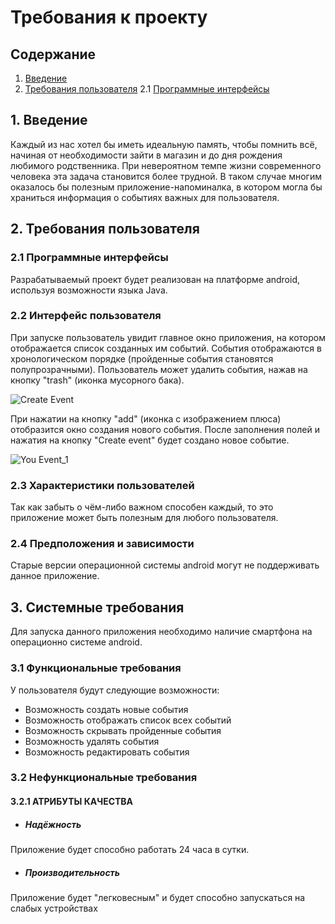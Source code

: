 
# Требования к проекту
## Содержание
1. [Введение](#P1)
2. [Требования пользователя](#P2)
2.1 [Программные интерфейсы](#P2.1)
## <a name="P1">1. Введение</a>
Каждый из нас хотел бы иметь идеальную память, чтобы помнить всё, начиная от необходимости зайти в магазин и до дня рождения любимого родственника. При невероятном темпе жизни современного человека эта задача становится более трудной. В таком случае многим оказалось бы полезным приложение-напоминалка, в котором могла бы храниться информация о событиях важных для пользователя.
## <a name="P2">2. Требования пользователя</a>
### <a name="P2.1">2.1 Программные интерфейсы</a>
Разрабатываемый проект будет реализован на платформе android, используя возможности языка Java.
### 2.2 Интерфейс пользователя
При запуске пользователь увидит главное окно приложения, на котором отображается список созданных им событий. События отображаются в хронологическом порядке (пройденные события становятся полупрозрачными). Пользователь может удалить события, нажав на кнопку "trash" (иконка мусорного бака).

![Create Event](https://github.com/dtseloguz/Reminder/blob/master/Mockups/Create%20Event.jpg)

При нажатии на кнопку "add" (иконка с изображением плюса) отобразится окно создания нового события. После заполнения полей и нажатия на кнопку "Create event" будет создано новое событие.

![You Event_1](https://github.com/dtseloguz/Reminder/blob/master/Mockups/You%20Event_1.jpg)

### 2.3 Характеристики пользователей
Так как забыть о чём-либо важном способен каждый, то это приложение может быть полезным для любого пользователя.
### 2.4 Предположения и зависимости
Старые версии операционной системы android могут не поддерживать данное приложение.
## 3. Системные требования
Для запуска данного приложения необходимо наличие смартфона на операционно системе android.
### 3.1 Функциональные требования
У пользователя будут следующие возможности:
- Возможность создать новые события
- Возможность отображать список всех событий
- Возможность скрывать пройденные события
- Возможность удалять события
- Возможность редактировать события

### 3.2 Нефункциональные требования
#### 3.2.1 АТРИБУТЫ КАЧЕСТВА
 - ##### Надёжность
Приложение будет способно работать 24 часа в сутки.
 - ##### Производительность
Приложение будет "легковесным" и будет способно запускаться на слабых устройствах

